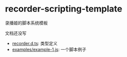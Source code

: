 # recorder-scripting-template

录播姬的脚本系统模板

文档还没写

- [recorder.d.ts](./recorder.d.ts): 类型定义
- [examples/example-1.js](./examples/example-1.js): 一个脚本例子
